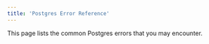 ```yaml
---
title: 'Postgres Error Reference'
---
```


This page lists the common Postgres errors that you may encounter.
